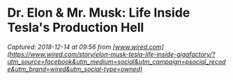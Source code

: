 # Dr. Elon & Mr. Musk: Life Inside Tesla's Production Hell

_Captured: 2018-12-14 at 09:56 from [www.wired.com](https://www.wired.com/story/elon-musk-tesla-life-inside-gigafactory/?utm_source=facebook&utm_medium=social&utm_campaign=psocial_recode&utm_brand=wired&utm_social-type=owned)_



